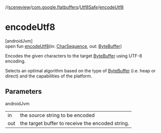 //[sceneview](../../../index.md)/[com.google.flatbuffers](../index.md)/[Utf8Safe](index.md)/[encodeUtf8](encode-utf8.md)

# encodeUtf8

[androidJvm]\
open fun [encodeUtf8](encode-utf8.md)(in: [CharSequence](https://developer.android.com/reference/kotlin/java/lang/CharSequence.html), out: [ByteBuffer](https://developer.android.com/reference/kotlin/java/nio/ByteBuffer.html))

Encodes the given characters to the target [ByteBuffer](https://developer.android.com/reference/kotlin/java/nio/ByteBuffer.html) using UTF-8 encoding. 

Selects an optimal algorithm based on the type of [ByteBuffer](https://developer.android.com/reference/kotlin/java/nio/ByteBuffer.html) (i.e. heap or direct) and the capabilities of the platform.

## Parameters

androidJvm

| | |
|---|---|
| in | the source string to be encoded |
| out | the target buffer to receive the encoded string. |

